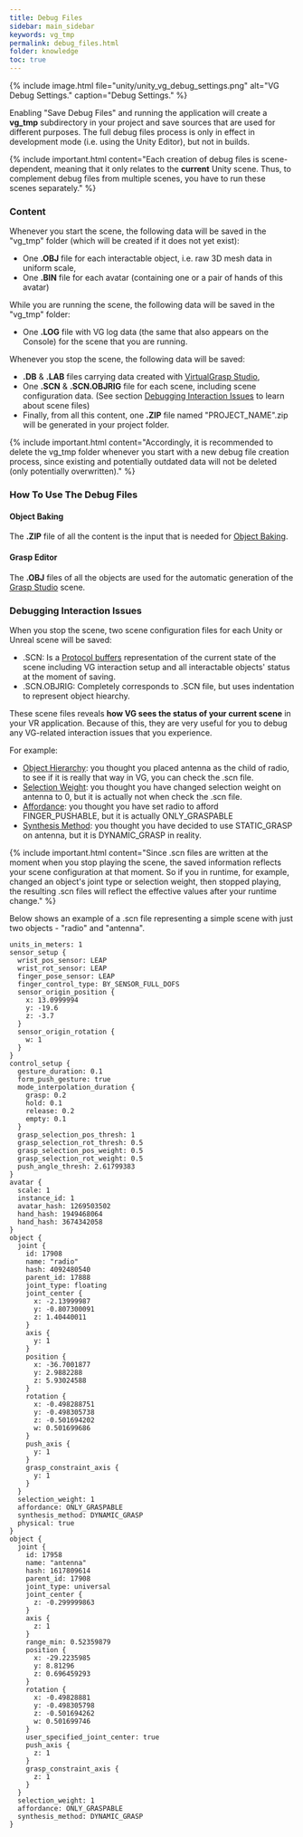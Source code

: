 ```yaml
---
title: Debug Files
sidebar: main_sidebar
keywords: vg_tmp
permalink: debug_files.html
folder: knowledge
toc: true
---
```


{% include image.html file="unity/unity_vg_debug_settings.png" alt="VG Debug Settings." caption="Debug Settings." %}

Enabling "Save Debug Files" and running the application will create a **vg_tmp** subdirectory in your project and save sources that are used for different purposes. The full debug files process is only in effect in development mode (i.e. using the Unity Editor), but not in builds.

{% include important.html content="Each creation of debug files is scene-dependent, meaning that it only relates to the **current** Unity scene. Thus, to complement debug files from multiple scenes, you have to run these scenes separately." %}

### Content

Whenever you start the scene, the following data will be saved in the "vg_tmp" folder (which will be created if it does not yet exist):
* One **.OBJ** file for each interactable object, i.e. raw 3D mesh data in uniform scale,
* One **.BIN** file for each avatar (containing one or a pair of hands of this avatar)

While you are running the scene, the following data will be saved in the "vg_tmp" folder:
* One **.LOG** file with VG log data (the same that also appears on the Console) for the scene that you are running.

Whenever you stop the scene, the following data will be saved:
* **.DB** & **.LAB** files carrying data created with [VirtualGrasp Studio](unity_component_vggraspstudio.html),
* One **.SCN** & **.SCN.OBJRIG** file for each scene, including scene configuration data. (See section [Debugging Interaction Issues](#debugging-interaction-issues) to learn about scene files)
* Finally, from all this content, one **.ZIP** file named "PROJECT_NAME".zip will be generated in your project folder.

{% include important.html content="Accordingly, it is recommended to delete the vg_tmp folder whenever you start with a new debug file creation process, since existing and potentially outdated data will not be deleted (only potentially overwritten)." %}

<!--
### Creating the Debug Files
If properly setup, you will see similar info as below in your console:

{% include image.html file="unity/unity_vg_debug_console.png" alt="VG Baking Debug Console." caption="Console Output after Saving Debug Files." %}
-->


### How To Use The Debug Files

#### Object Baking

The **.ZIP** file of all the content is the input that is needed for [Object Baking](grasp_baking.html#upload-input).

#### Grasp Editor

The **.OBJ** files of all the objects are used for the automatic generation of the [Grasp Studio](unity_component_vggraspstudio.html) scene.

### Debugging Interaction Issues

When you stop the scene, two scene configuration files for each Unity or Unreal scene will be saved: 
* .SCN: Is a [Protocol buffers](https://developers.google.com/protocol-buffers) representation of the current state of the scene including VG interaction setup and all interactable objects' status at the moment of saving. 
* .SCN.OBJRIG: Completely corresponds to .SCN file, but uses indentation to represent object hiearchy. 

These scene files reveals **how VG sees the status of your current scene** in your VR application. 
Because of this, they are very useful for you to debug any VG-related interaction issues that you experience. 

For example:
* <a href="#" data-toggle="tooltip" data-original-title="{{site.data.glossary.ObjectHierarchy}}">Object Hierarchy</a>: you thought you placed antenna as the child of radio, to see if it is really that way in VG, you can check the .scn file. 
* <a href="#" data-toggle="tooltip" data-original-title="{{site.data.glossary.SelectionWeight}}">Selection Weight</a>: you thought you have changed selection weight on antenna to 0, but it is actually not when check the .scn file. 
* <a href="#" data-toggle="tooltip" data-original-title="{{site.data.glossary.Affordance}}">Affordance</a>: you thought you have set radio to afford FINGER_PUSHABLE, but it is actually ONLY_GRASPABLE
* <a href="#" data-toggle="tooltip" data-original-title="{{site.data.glossary.GraspSynthesisMethod}}">Synthesis Method</a>: you thought you have decided to use STATIC_GRASP on antenna, but it is DYNAMIC_GRASP in reality.

{% include important.html content="Since .scn files are written at the moment when you stop playing the scene, the saved information reflects your scene configuration at that moment. 
So if you in runtime, for example, changed an object's joint type or selection weight, then stopped playing, the resulting .scn files will reflect the effective values after your runtime change." %}

Below shows an example of a .scn file representing a simple scene with just two objects - "radio" and "antenna". 
```
units_in_meters: 1
sensor_setup {
  wrist_pos_sensor: LEAP
  wrist_rot_sensor: LEAP
  finger_pose_sensor: LEAP
  finger_control_type: BY_SENSOR_FULL_DOFS
  sensor_origin_position {
    x: 13.0999994
    y: -19.6
    z: -3.7
  }
  sensor_origin_rotation {
    w: 1
  }
}
control_setup {
  gesture_duration: 0.1
  form_push_gesture: true
  mode_interpolation_duration {
    grasp: 0.2
    hold: 0.1
    release: 0.2
    empty: 0.1
  }
  grasp_selection_pos_thresh: 1
  grasp_selection_rot_thresh: 0.5
  grasp_selection_pos_weight: 0.5
  grasp_selection_rot_weight: 0.5
  push_angle_thresh: 2.61799383
}
avatar {
  scale: 1
  instance_id: 1
  avatar_hash: 1269503502
  hand_hash: 1949468064
  hand_hash: 3674342058
}
object {
  joint {
    id: 17908
    name: "radio"
    hash: 4092480540
    parent_id: 17888
    joint_type: floating
    joint_center {
      x: -2.13999987
      y: -0.807300091
      z: 1.40440011
    }
    axis {
      y: 1
    }
    position {
      x: -36.7001877
      y: 2.9882288
      z: 5.93024588
    }
    rotation {
      x: -0.498288751
      y: -0.498305738
      z: -0.501694202
      w: 0.501699686
    }
    push_axis {
      y: 1
    }
    grasp_constraint_axis {
      y: 1
    }
  }
  selection_weight: 1
  affordance: ONLY_GRASPABLE
  synthesis_method: DYNAMIC_GRASP
  physical: true
}
object {
  joint {
    id: 17958
    name: "antenna"
    hash: 1617809614
    parent_id: 17908
    joint_type: universal
    joint_center {
      z: -0.299999863
    }
    axis {
      z: 1
    }
    range_min: 0.52359879
    position {
      x: -29.2235985
      y: 8.81296
      z: 0.696459293
    }
    rotation {
      x: -0.49828881
      y: -0.498305798
      z: -0.501694262
      w: 0.501699746
    }
    user_specified_joint_center: true
    push_axis {
      z: 1
    }
    grasp_constraint_axis {
      z: 1
    }
  }
  selection_weight: 1
  affordance: ONLY_GRASPABLE
  synthesis_method: DYNAMIC_GRASP
}
```